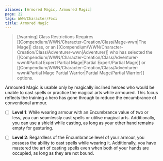 ```yaml
---
aliases: [Armored Magic, Armoured Magic]
page: 22
tags: WWN/Character/Foci
title: Armored Magic
---
```


> [!warning] Class Restrictions
> Requires [[Compendium/WWN/Character-Creation/Class/Mage-wwn|The Mage]] class, or an [[Compendium/WWN/Character-Creation/Class/Adventurer-wwn|Adventurer]] who has selected the [[Compendium/WWN/Character-Creation/Class/Adventurer-wwn#Partial Expert Partial Mage|Partial Expert/Partial Mage]] or [[Compendium/WWN/Character-Creation/Class/Adventurer-wwn#Partial Mage Partial Warrior|Partial Mage/Partial Warrior]] options.

Armoured Magic is usable only by magically inclined heroes who would be unable to cast spells or practice the magical arts while armoured. This focus reflects the training a hero has gone through to reduce the encumbrance of conventional armour.

- [ ] **Level 1**: While wearing armour with an Encumbrance value of two or less, you can seamlessly cast spells or utilise magical arts. Additionally, you can use a shield while casting, as long as your other hand remains empty for gesturing.

- [ ] **Level 2**: Regardless of the Encumbrance level of your armour, you possess the ability to cast spells while wearing it. Additionally, you have mastered the art of casting spells even when both of your hands are occupied, as long as they are not bound.
